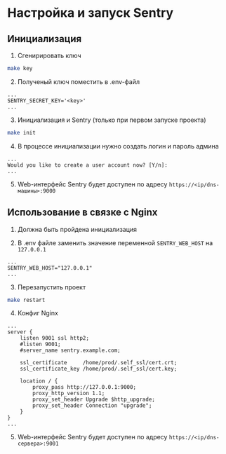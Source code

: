# Настройка и запуск Sentry

## Инициализация

1. Сгенирировать ключ

``` bash
make key
```

2. Полученый ключ поместить в .env-файл

```
...
SENTRY_SECRET_KEY='<key>'
...
```

3. Инициализация и Sentry (только при первом запуске проекта)

``` bash
make init
```

4. В процессе инициализации нужно создать логин и пароль админа

```
... 
Would you like to create a user account now? [Y/n]: 
...
```

5. Web-интерфейс Sentry будет доступен по адресу `https://<ip/dns-машины>:9000`

## Использование в связке с Nginx

1. Должна быть пройдена инициализация

2. В .env файле заменить значение переменной `SENTRY_WEB_HOST` на `127.0.0.1`

```
...
SENTRY_WEB_HOST="127.0.0.1"
...
```

3. Перезапустить проект

``` bash
make restart
```

4. Конфиг Nginx

```
...
server {
    listen 9001 ssl http2;
    #listen 9001;
    #server_name sentry.example.com;

    ssl_certificate     /home/prod/.self_ssl/cert.crt;
    ssl_certificate_key /home/prod/.self_ssl/cert.key;

    location / {
        proxy_pass http://127.0.0.1:9000;
        proxy_http_version 1.1;
        proxy_set_header Upgrade $http_upgrade;
        proxy_set_header Connection "upgrade";
    }
}
...
```

5. Web-интерфейс Sentry будет доступен по адресу `https://<ip/dns-сервера>:9001`